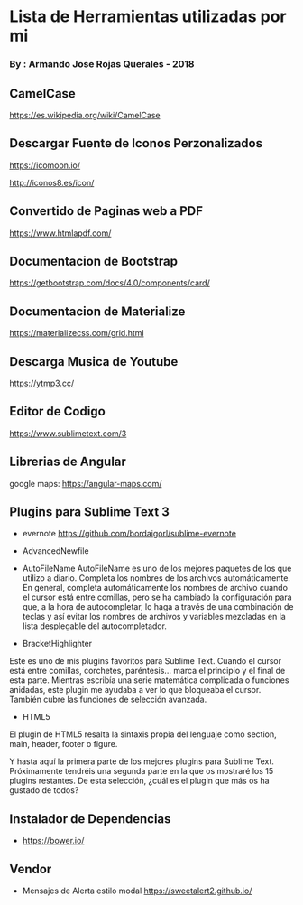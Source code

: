 # Lista de Herramientas utilizadas por mi
### By : Armando Jose Rojas Querales - 2018 

## CamelCase
https://es.wikipedia.org/wiki/CamelCase

## Descargar Fuente de Iconos Perzonalizados 

https://icomoon.io/ 

http://iconos8.es/icon/

## Convertido de Paginas web a PDF

https://www.htmlapdf.com/

## Documentacion de Bootstrap 

https://getbootstrap.com/docs/4.0/components/card/

## Documentacion de Materialize 

https://materializecss.com/grid.html

## Descarga Musica de Youtube

https://ytmp3.cc/

## Editor de Codigo 

https://www.sublimetext.com/3

## Librerias de Angular 

google maps:
https://angular-maps.com/

## Plugins para Sublime Text 3 

*	evernote https://github.com/bordaigorl/sublime-evernote
*	AdvancedNewfile 

*	AutoFileName
    AutoFileName es uno de los mejores paquetes de los que utilizo a diario. Completa los nombres de los archivos automáticamente. En general, completa automáticamente los nombres de archivo cuando el cursor está entre comillas, pero se ha cambiado la configuración para que, a la hora de autocompletar, lo haga a través de una combinación de teclas y así evitar los nombres de archivos y variables mezcladas en la lista desplegable del autocompletador.

*	BracketHighlighter

Este es uno de mis plugins favoritos para Sublime Text. Cuando el cursor está entre comillas, corchetes, paréntesis... marca el principio y el final de esta parte. Mientras escribía una serie matemática complicada o funciones anidadas, este plugin me ayudaba a ver lo que bloqueaba el cursor. También cubre las funciones de selección avanzada.

* HTML5

El plugin de HTML5 resalta la sintaxis propia del lenguaje como section, main, header, footer o figure.

Y hasta aquí la primera parte de los mejores plugins para Sublime Text. Próximamente tendréis una segunda parte en la que os mostraré los 15 plugins restantes. De esta selección, ¿cuál es el plugin que más os ha gustado de todos?

## Instalador de Dependencias 
*	https://bower.io/

## Vendor 

*	Mensajes de Alerta estilo modal https://sweetalert2.github.io/